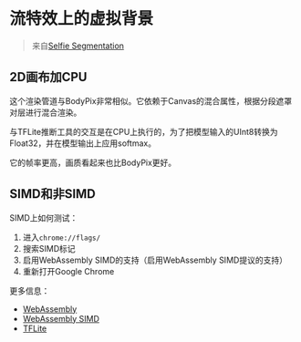 # 流特效上的虚拟背景

> 来自[Selfie Segmentation](https://google.github.io/mediapipe/solutions/models.html#selfie-segmentation)

## 2D画布加CPU

这个渲染管道与BodyPix非常相似。它依赖于Canvas的混合属性，根据分段遮罩对层进行混合渲染。

与TFLite推断工具的交互是在CPU上执行的，为了把模型输入的UInt8转换为Float32，并在模型输出上应用softmax。

它的帧率更高，画质看起来也比BodyPix更好。

## SIMD和非SIMD

SIMD上如何测试：
1. 进入`chrome://flags/`
2. 搜索SIMD标记
3. 启用WebAssembly SIMD的支持（启用WebAssembly SIMD提议的支持）
4. 重新打开Google Chrome

更多信息：
+ [WebAssembly](https://webassembly.org/)
+ [WebAssembly SIMD](https://github.com/WebAssembly/simd)
+ [TFLite](https://blog.tensorflow.org/2020/07/accelerating-tensorflow-lite-xnnpack-integration.html)
